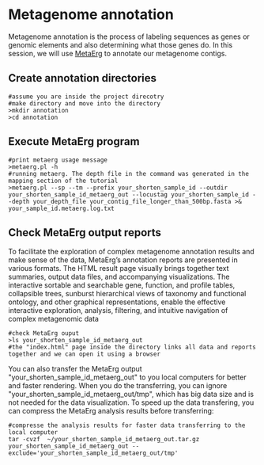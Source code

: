 # Metagenome annotation
Metagenome annotation is the process of labeling sequences as genes or genomic elements and also determining what those genes do. In this session, we will use [MetaErg](https://doi.org/10.3389/fgene.2019.00999) to annotate our metagenome contigs. 
## Create annotation directories
```
#assume you are inside the project direcotry
#make directory and move into the directory
>mkdir annotation
>cd annotation
```
## Execute MetaErg program
```
#print metaerg usage message
>metaerg.pl -h
#running metaerg. The depth file in the command was generated in the mapping section of the tutorial
>metaerg.pl --sp --tm --prefix your_shorten_sample_id --outdir your_shorten_sample_id_metaerg_out --locustag your_shorten_sample_id --depth your_depth_file your_contig_file_longer_than_500bp.fasta >& your_sample_id.metaerg.log.txt
```
## Check MetaErg output reports
To facilitate the exploration of complex metagenome annotation results and make sense of the data, MetaErg’s annotation reports are presented in various formats. The HTML result page visually brings together text summaries, output data files, and accompanying visualizations. The interactive sortable and searchable gene, function, and profile tables, collapsible trees, sunburst hierarchical views of taxonomy and functional ontology, and other graphical representations, enable the effective interactive exploration, analysis, filtering, and intuitive navigation of complex metagenomic data 
```
#check MetaErg ouput
>ls your_shorten_sample_id_metaerg_out
#the "index.html" page inside the directory links all data and reports together and we can open it using a browser
```
You can also transfer the MetaErg output "your_shorten_sample_id_metaerg_out" to you local computers for better and faster rendering. When you do the transferring, you can ignore "your_shorten_sample_id_metaerg_out/tmp", which has big data size and is not needed for the data visualization. To speed up the data transfering, you can compress the MetaErg analysis results before transferring:   
```
#compresse the analysis results for faster data transferring to the local computer
tar -cvzf  ~/your_shorten_sample_id_metaerg_out.tar.gz your_shorten_sample_id_metaerg_out --exclude='your_shorten_sample_id_metaerg_out/tmp'
```
